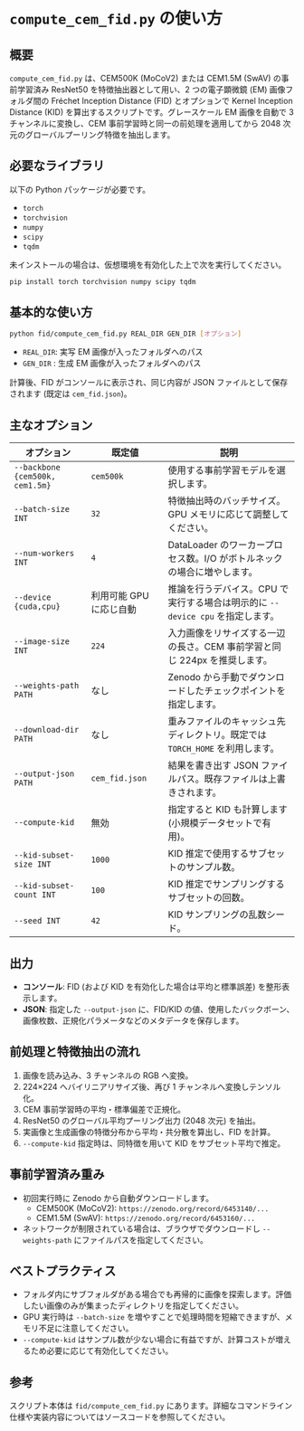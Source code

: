 # `compute_cem_fid.py` の使い方

## 概要
`compute_cem_fid.py` は、CEM500K (MoCoV2) または CEM1.5M (SwAV) の事前学習済み ResNet50 を特徴抽出器として用い、2 つの電子顕微鏡 (EM) 画像フォルダ間の Fréchet Inception Distance (FID) とオプションで Kernel Inception Distance (KID) を算出するスクリプトです。グレースケール EM 画像を自動で 3 チャンネルに変換し、CEM 事前学習時と同一の前処理を適用してから 2048 次元のグローバルプーリング特徴を抽出します。

## 必要なライブラリ
以下の Python パッケージが必要です。

- `torch`
- `torchvision`
- `numpy`
- `scipy`
- `tqdm`

未インストールの場合は、仮想環境を有効化した上で次を実行してください。

```bash
pip install torch torchvision numpy scipy tqdm
```

## 基本的な使い方

```bash
python fid/compute_cem_fid.py REAL_DIR GEN_DIR [オプション]
```

- `REAL_DIR`: 実写 EM 画像が入ったフォルダへのパス
- `GEN_DIR` : 生成 EM 画像が入ったフォルダへのパス

計算後、FID がコンソールに表示され、同じ内容が JSON ファイルとして保存されます (既定は `cem_fid.json`)。

## 主なオプション
| オプション | 既定値 | 説明 |
|-----------|-------|------|
| `--backbone {cem500k, cem1.5m}` | `cem500k` | 使用する事前学習モデルを選択します。 |
| `--batch-size INT` | `32` | 特徴抽出時のバッチサイズ。GPU メモリに応じて調整してください。 |
| `--num-workers INT` | `4` | DataLoader のワーカープロセス数。I/O がボトルネックの場合に増やします。 |
| `--device {cuda,cpu}` | 利用可能 GPU に応じ自動 | 推論を行うデバイス。CPU で実行する場合は明示的に `--device cpu` を指定します。 |
| `--image-size INT` | `224` | 入力画像をリサイズする一辺の長さ。CEM 事前学習と同じ 224px を推奨します。 |
| `--weights-path PATH` | なし | Zenodo から手動でダウンロードしたチェックポイントを指定します。 |
| `--download-dir PATH` | なし | 重みファイルのキャッシュ先ディレクトリ。既定では `TORCH_HOME` を利用します。 |
| `--output-json PATH` | `cem_fid.json` | 結果を書き出す JSON ファイルパス。既存ファイルは上書きされます。 |
| `--compute-kid` | 無効 | 指定すると KID も計算します (小規模データセットで有用)。 |
| `--kid-subset-size INT` | `1000` | KID 推定で使用するサブセットのサンプル数。 |
| `--kid-subset-count INT` | `100` | KID 推定でサンプリングするサブセットの回数。 |
| `--seed INT` | `42` | KID サンプリングの乱数シード。 |

## 出力
- **コンソール**: FID (および KID を有効化した場合は平均と標準誤差) を整形表示します。
- **JSON**: 指定した `--output-json` に、FID/KID の値、使用したバックボーン、画像枚数、正規化パラメータなどのメタデータを保存します。

## 前処理と特徴抽出の流れ
1. 画像を読み込み、3 チャンネルの RGB へ変換。
2. 224×224 へバイリニアリサイズ後、再び 1 チャンネルへ変換しテンソル化。
3. CEM 事前学習時の平均・標準偏差で正規化。
4. ResNet50 のグローバル平均プーリング出力 (2048 次元) を抽出。
5. 実画像と生成画像の特徴分布から平均・共分散を算出し、FID を計算。
6. `--compute-kid` 指定時は、同特徴を用いて KID をサブセット平均で推定。

## 事前学習済み重み
- 初回実行時に Zenodo から自動ダウンロードします。
  - CEM500K (MoCoV2): `https://zenodo.org/record/6453140/...`
  - CEM1.5M (SwAV): `https://zenodo.org/record/6453160/...`
- ネットワークが制限されている場合は、ブラウザでダウンロードし `--weights-path` にファイルパスを指定してください。

## ベストプラクティス
- フォルダ内にサブフォルダがある場合でも再帰的に画像を探索します。評価したい画像のみが集まったディレクトリを指定してください。
- GPU 実行時は `--batch-size` を増やすことで処理時間を短縮できますが、メモリ不足に注意してください。
- `--compute-kid` はサンプル数が少ない場合に有益ですが、計算コストが増えるため必要に応じて有効化してください。

## 参考
スクリプト本体は `fid/compute_cem_fid.py` にあります。詳細なコマンドライン仕様や実装内容についてはソースコードを参照してください。
